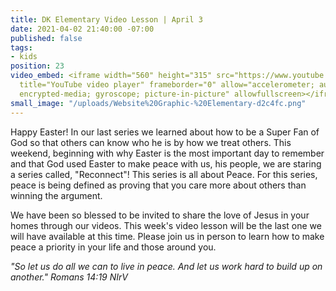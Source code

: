 ```yaml
---
title: DK Elementary Video Lesson | April 3
date: 2021-04-02 21:40:00 -07:00
published: false
tags:
- kids
position: 23
video_embed: <iframe width="560" height="315" src="https://www.youtube.com/embed/gLOnXHFRycI"
  title="YouTube video player" frameborder="0" allow="accelerometer; autoplay; clipboard-write;
  encrypted-media; gyroscope; picture-in-picture" allowfullscreen></iframe>
small_image: "/uploads/Website%20Graphic-%20Elementary-d2c4fc.png"
---
```


Happy Easter! In our last series we learned about how to be a Super Fan of God so that others can know who he is by how we treat others. This weekend, beginning with why Easter is the most important day to remember and that God used Easter to make peace with us, his people, we are staring a series called, "Reconnect"! This series is all about Peace. For this series, peace is being defined as proving that you care more about others than winning the argument. 

We have been so blessed to be invited to share the love of Jesus in your homes through our videos. This week's video lesson will be the last one we will have available at this time. Please join us in person to learn how to make peace a priority in your life and those around you.

*"So let us do all we can to live in peace. And let us work hard to build up on another." Romans 14:19 NIrV*